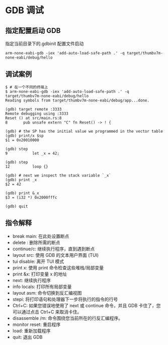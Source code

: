 # GDB 调试

## 指定配置启动 GDB

指定当前目录下的.gdbinit 配置文件启动

```shell
arm-none-eabi-gdb -iex 'add-auto-load-safe-path .' -q target/thumbv7m-none-eabi/debug/hello
```

## 调试案例

```shell
$ # 在一个不同的终端上
$ arm-none-eabi-gdb -iex 'add-auto-load-safe-path .' -q target/thumbv7m-none-eabi/debug/hello
Reading symbols from target/thumbv7m-none-eabi/debug/app...done.

(gdb) target remote :3333
Remote debugging using :3333
Reset () at src/main.rs:8
8       pub unsafe extern "C" fn Reset() -> ! {

(gdb) # the SP has the initial value we programmed in the vector table
(gdb) print/x $sp
$1 = 0x20010000

(gdb) step
9           let _x = 42;

(gdb) step
12          loop {}

(gdb) # next we inspect the stack variable `_x`
(gdb) print _x
$2 = 42

(gdb) print &_x
$3 = (i32 *) 0x2000fffc

(gdb) quit

```

## 指令解释

- break main: 在此处设置断点
- delete <breakpoint-num>: 删除所需的断点
- continue/c: 继续执行程序，直到遇到断点
- layout src: 使用 GDB 的文本用户界面 (TUI)
- tui disable: 离开 TUI 模式
- print x: 使用 print 命令检查这些堆栈/局部变量
- print &x: 打印变量 x 的地址
- next: 继续执行程序
- info locals: 打印所有局部变量
- layout asm: 命令切换到反汇编视图
- stepi: 将打印语句和处理器下一步将执行的指令的行号
- Ctrl+C: 如果您错误地使用了 next 或 continue 命令，并且 GDB 卡住了，您可以通过点击 Ctrl+C 来取消卡住。
- disassemble /m: 命令围绕您当前所在的行反汇编程序。
- monitor reset: 重启程序
- load: 重新加载程序
- quit: 退出 GDB
